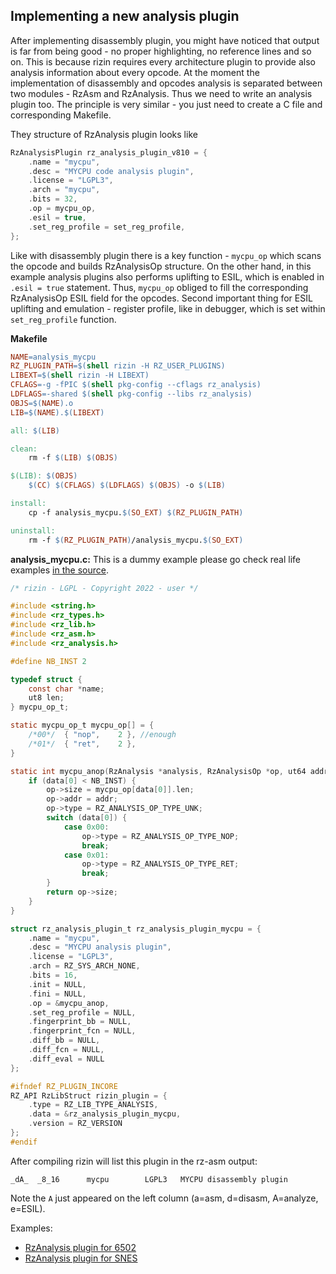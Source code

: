 ## Implementing a new analysis plugin

After implementing disassembly plugin, you might have noticed that output
is far from being good - no proper highlighting, no reference lines
and so on. This is because rizin requires every architecture plugin
to provide also analysis information about every opcode. At the moment
the implementation of disassembly and opcodes analysis is separated between
two modules - RzAsm and RzAnalysis. Thus we need to write an analysis plugin too.
The principle is very similar - you just need to create a C file and
corresponding Makefile.

They structure of RzAnalysis plugin looks like

```c
RzAnalysisPlugin rz_analysis_plugin_v810 = {
	.name = "mycpu",
	.desc = "MYCPU code analysis plugin",
	.license = "LGPL3",
	.arch = "mycpu",
	.bits = 32,
	.op = mycpu_op,
	.esil = true,
	.set_reg_profile = set_reg_profile,
};
```

Like with disassembly plugin there is a key function - `mycpu_op` which scans the opcode and builds
RzAnalysisOp structure. On the other hand, in this example analysis plugins also performs uplifting to
ESIL, which is enabled in `.esil = true` statement. Thus, `mycpu_op` obliged to fill the
corresponding RzAnalysisOp ESIL field for the opcodes. Second important thing for ESIL uplifting and
emulation - register profile, like in debugger, which is set within `set_reg_profile` function.

**Makefile**

```makefile
NAME=analysis_mycpu
RZ_PLUGIN_PATH=$(shell rizin -H RZ_USER_PLUGINS)
LIBEXT=$(shell rizin -H LIBEXT)
CFLAGS=-g -fPIC $(shell pkg-config --cflags rz_analysis)
LDFLAGS=-shared $(shell pkg-config --libs rz_analysis)
OBJS=$(NAME).o
LIB=$(NAME).$(LIBEXT)

all: $(LIB)

clean:
	rm -f $(LIB) $(OBJS)

$(LIB): $(OBJS)
	$(CC) $(CFLAGS) $(LDFLAGS) $(OBJS) -o $(LIB)

install:
	cp -f analysis_mycpu.$(SO_EXT) $(RZ_PLUGIN_PATH)

uninstall:
	rm -f $(RZ_PLUGIN_PATH)/analysis_mycpu.$(SO_EXT)
```

**analysis_mycpu.c:**
This is a dummy example please go check real life examples [in the source](https://github.com/rizinorg/rizin/blob/dev/librz/analysis/p/analysis_snes.c).

```c
/* rizin - LGPL - Copyright 2022 - user */

#include <string.h>
#include <rz_types.h>
#include <rz_lib.h>
#include <rz_asm.h>
#include <rz_analysis.h>

#define NB_INST 2

typedef struct {
	const char *name;
	ut8 len;
} mycpu_op_t;

static mycpu_op_t mycpu_op[] = {
	/*00*/	{ "nop",	2 }, //enough
	/*01*/	{ "ret",	2 },
}

static int mycpu_anop(RzAnalysis *analysis, RzAnalysisOp *op, ut64 addr, const ut8 *data, int len) {
	if (data[0] < NB_INST) {
		op->size = mycpu_op[data[0]].len;
		op->addr = addr;
		op->type = RZ_ANALYSIS_OP_TYPE_UNK;
		switch (data[0]) {
			case 0x00:
				op->type = RZ_ANALYSIS_OP_TYPE_NOP;
				break;
			case 0x01:
				op->type = RZ_ANALYSIS_OP_TYPE_RET;
				break;
		}
		return op->size;
	}
}

struct rz_analysis_plugin_t rz_analysis_plugin_mycpu = {
	.name = "mycpu",
	.desc = "MYCPU analysis plugin",
	.license = "LGPL3",
	.arch = RZ_SYS_ARCH_NONE,
	.bits = 16,
	.init = NULL,
	.fini = NULL,
	.op = &mycpu_anop,
	.set_reg_profile = NULL,
	.fingerprint_bb = NULL,
	.fingerprint_fcn = NULL,
	.diff_bb = NULL,
	.diff_fcn = NULL,
	.diff_eval = NULL
};

#ifndef RZ_PLUGIN_INCORE
RZ_API RzLibStruct rizin_plugin = {
	.type = RZ_LIB_TYPE_ANALYSIS,
	.data = &rz_analysis_plugin_mycpu,
	.version = RZ_VERSION
};
#endif
```
After compiling rizin will list this plugin in the rz-asm output:
```
_dA_  _8_16      mycpu        LGPL3   MYCPU disassembly plugin
```
Note the `A` just appeared on the left column (a=asm, d=disasm, A=analyze, e=ESIL).

Examples:

* [RzAnalysis plugin for 6502](https://github.com/rizinorg/rizin/commit/64636e9505f9ca8b408958d3c01ac8e3ce254a9b)
* [RzAnalysis plugin for SNES](https://github.com/rizinorg/rizin/commit/60d6e5a1b9d244c7085b22ae8985d00027624b49)

